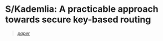 # S/Kademlia: A practicable approach towards secure key-based routing
> *[paper](https://www.researchgate.net/publication/4319659_SKademlia_A_practicable_approach_towards_secure_key-based_routing)*